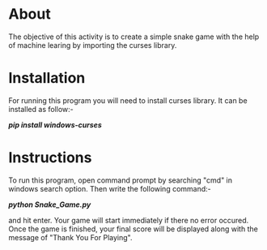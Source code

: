 # About

The objective of this activity is to create a simple snake game with the help of machine learing by importing the curses library.

# Installation

For running this program you will need to install curses library. It can be installed as follow:- 

**_pip install windows-curses_**

# Instructions

To run this program, open command prompt by searching "cmd" in windows search option. Then write the following command:- 

**_python Snake_Game.py_**

and hit enter. Your game will start immediately if there no error occured. Once the game is finished, your final score will be displayed along with the message of "Thank You For Playing".
